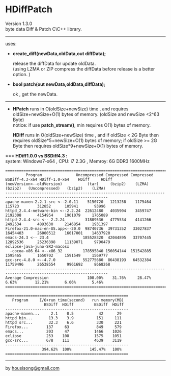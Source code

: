 **HDiffPatch**
================
Version 1.3.0  
byte data Diff & Patch  C\C++ library.  

---
uses:

*  **create_diff(newData,oldData,out diffData);**
  
   release the diffData for update oldData.  
   (using LZMA or ZIP compress the diffData before release is a better option. )  
  
*  **bool patch(out newData,oldData,diffData);**
  
   ok , get the newData. 
  
---
*  
    **HPatch** runs in O(oldSize+newSize) time , and requires oldSize+newSize+O(1) bytes of memory. (oldSize and newSize \<2^63 Byte)     
    notice: if use **patch_stream()**, min requires O(1) bytes of memory.   
            
    **HDiff** runs in O(oldSize+newSize) time , and if oldSize \< 2G Byte then requires oldSize\*5+newSize+O(1) bytes of memory; if oldSize \>= 2G Byte then requires oldSize\*9+newSize+O(1) bytes of memory.    
  
===
**HDiff1.0.0 vs  BSDiff4.3 :**    
    system: Windows7-x64 ,  CPU: i7 2.3G , Memroy: 6G DDR3 1600MHz  

```
===================================================================================================================
         Program               Uncompressed Compressed Compressed BSDiff-4.3-x64 HDiff-1.0-x64    HDiff     HDiff
(newVersion<--oldVersion)           (tar)     (bzip2)    (LZMA)       (bzip2)   (Uncompressed)   (bzip2)    (LZMA)
-------------------------------------------------------------------------------------------------------------------
apache-maven-2.2.1-src <--2.0.11    5150720   1213258    1175464       115723        312852      105941       93996
httpd_2.4.4-netware-bin <--2.2.24  22612480   4035904    3459747      2192308       4154954     1961079     1765089
httpd-2.4.4-src <-- 2.2.24         31809536   4775534    4141266      2492534       4893630     2146854     1931397
Firefox-21.0-mac-en-US.app<--20.0  98740736  39731352   33027837     16454403      26000512    16017001    14637920
emacs-24.3 <-- 23.4               185528320  42044895   33707445     12892536      25236398    11139071     9790479
eclipse-java-juno-SR2-macosx
  -cocoa-x86_64 <--x86_32         178595840 156054144  151542885      1595465       1650702     1591549     1569777
gcc-src-4.8.0 <--4.7.0            552775680  86438193   64532384     11759496      26538554     9961692     8668268
-------------------------------------------------------------------------------------------------------------------
Average Compression                 100.00%    31.76%     28.47%        6.63%        12.21%       6.06%       5.46%
===================================================================================================================

======================================================
   Program     I/O+run time(second)   run memory(MB)
                 BSDiff  HDiff         BSDiff  HDiff
------------------------------------------------------
apache-maven...     2.1    0.5           42      29
httpd bin...       13.3    3.9          151     111
httpd src...       32.3    6.6          330     221
Firefox...        137     63            849     579
emacs...          203     47           1466    1026
eclipse           253    108           1575    1051
gcc-src...        678    111           4639    3119
------------------------------------------------------
                394.62%  100%        145.47%   100%
======================================================
```
  
---
by housisong@gmail.com  

